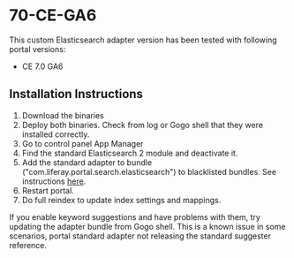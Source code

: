 # 70-CE-GA6

This custom Elasticsearch adapter version has been tested with following portal versions:

- CE 7.0 GA6

## Installation Instructions

1. Download the binaries 
1. Deploy both binaries. Check from log or Gogo shell that they were installed correctly.
1. Go to control panel App Manager
1. Find the standard Elasticsearch 2 module and deactivate it.
1. Add the standard adapter to bundle ("com.liferay.portal.search.elasticsearch") to blacklisted bundles. See instructions [here](https://dev.liferay.com/en/discover/portal/-/knowledge_base/7-0/blacklisting-osgi-modules).
1. Restart portal.
1. Do full reindex to update index settings and mappings.

If you enable keyword suggestions and have problems with them, try updating the adapter bundle from Gogo shell. This is a known issue in some scenarios, portal standard adapter not releasing the standard suggester reference.



 